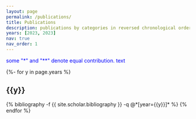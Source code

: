 ```yaml
---
layout: page
permalink: /publications/
title: Publications
description: publications by categories in reversed chronological order.
years: [2023, 2023]
nav: true
nav_order: 1
---
```

<!-- _pages/publications.md -->
<div class="publications">

<span style="color:blue">some "*" and "**" denote equal contribution. text</span>

{%- for y in page.years %}
  <h2 class="year">{{y}}</h2>
  {% bibliography -f {{ site.scholar.bibliography }} -q @*[year={{y}}]* %}
{% endfor %}

</div>
